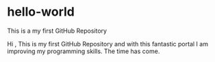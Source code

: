 # hello-world
This is a my first GitHub Repository 

Hi , This is my first GitHub Repository and with this fantastic portal I am improving my programming skills.
 The time has come.

